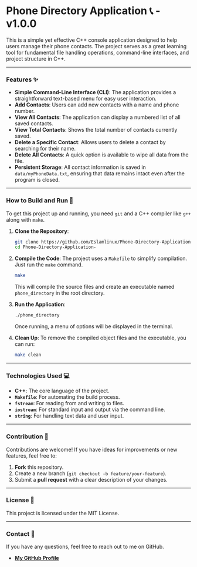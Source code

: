 # Phone Directory Application 📞 - v1.0.0

This is a simple yet effective C++ console application designed to help users manage their phone contacts. The project serves as a great learning tool for fundamental file handling operations, command-line interfaces, and project structure in C++.

-----

### Features ✨

  * **Simple Command-Line Interface (CLI)**: The application provides a straightforward text-based menu for easy user interaction.
  * **Add Contacts**: Users can add new contacts with a name and phone number.
  * **View All Contacts**: The application can display a numbered list of all saved contacts.
  * **View Total Contacts**: Shows the total number of contacts currently saved.
  * **Delete a Specific Contact**: Allows users to delete a contact by searching for their name.
  * **Delete All Contacts**: A quick option is available to wipe all data from the file.
  * **Persistent Storage**: All contact information is saved in `data/myPhoneData.txt`, ensuring that data remains intact even after the program is closed.

-----

### How to Build and Run 🚀

To get this project up and running, you need `git` and a C++ compiler like `g++` along with `make`.

1.  **Clone the Repository**:

    ```bash
    git clone https://github.com/Eslamlinux/Phone-Directory-Application-.git
    cd Phone-Directory-Application-
    ```

2.  **Compile the Code**:
    The project uses a `Makefile` to simplify compilation. Just run the `make` command.

    ```bash
    make
    ```
    This will compile the source files and create an executable named `phone_directory` in the root directory.

3.  **Run the Application**:

    ```bash
    ./phone_directory
    ```

    Once running, a menu of options will be displayed in the terminal.

4.  **Clean Up**:
    To remove the compiled object files and the executable, you can run:
    ```bash
    make clean
    ```

-----

### Technologies Used 💻

  * **C++**: The core language of the project.
  * **`Makefile`**: For automating the build process.
  * **`fstream`**: For reading from and writing to files.
  * **`iostream`**: For standard input and output via the command line.
  * **`string`**: For handling text data and user input.

-----

### Contribution 🤝

Contributions are welcome! If you have ideas for improvements or new features, feel free to:

1.  **Fork** this repository.
2.  Create a new branch (`git checkout -b feature/your-feature`).
3.  Submit a **pull request** with a clear description of your changes.

-----

### License 📜

This project is licensed under the MIT License.

-----

### Contact 📧

If you have any questions, feel free to reach out to me on GitHub.

  * [**My GitHub Profile**](https://github.com/Eslamlinux)

